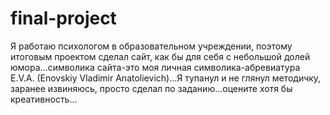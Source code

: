 # final-project
Я работаю психологом в образовательном учреждении, поэтому итоговым проектом сделал сайт, как бы для себя с небольшой долей юмора...символика сайта-это моя личная символика-абревиатура E.V.A. (Enovskiy Vladimir Anatolievich)...Я тупанул и не глянул методичку, заранее извиняюсь, просто сделал по заданию...оцените хотя бы креативность...
